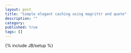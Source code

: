 ```yaml
---
layout: post
title: "Simple elegant caching using magrittr and quote"
description: ""
category:
published: true
tags: []
---
```

{% include JB/setup %}
